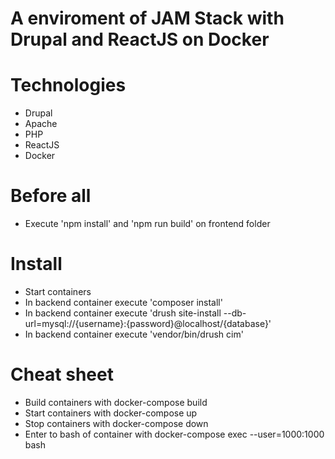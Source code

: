 # A enviroment of JAM Stack with Drupal and ReactJS on Docker

Technologies
========
  - Drupal
  - Apache
  - PHP
  - ReactJS
  - Docker

Before all
========
  - Execute 'npm install' and 'npm run build' on frontend folder

Install
========
  - Start containers
  - In backend container execute 'composer install'
  - In backend container execute 'drush site-install --db-url=mysql://{username}:{password}@localhost/{database}'
  - In backend container execute 'vendor/bin/drush cim'

Cheat sheet
========
  - Build containers with docker-compose build
  - Start containers with docker-compose up
  - Stop containers with docker-compose down
  - Enter to bash of container with docker-compose exec --user=1000:1000 <NAME OF CONTAINER> bash
